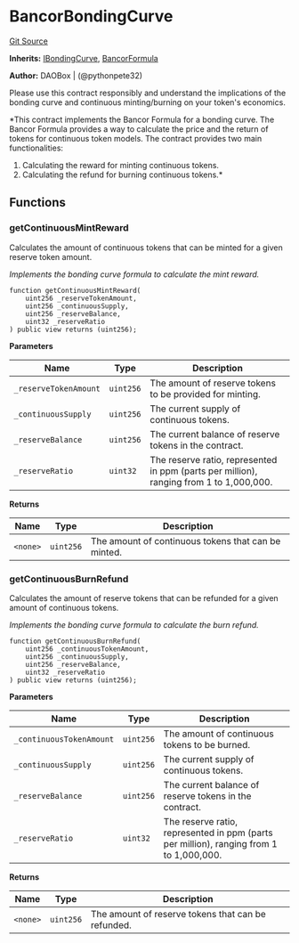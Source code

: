 # BancorBondingCurve
[Git Source](https://github.com/DAObox/fantastic-spork/blob/417d39e05e02311e6212644ed1689713e91fc673/src/curves/BancorBondingCurve.sol)

**Inherits:**
[IBondingCurve](/src/interfaces/IBondingCurve.sol/interface.IBondingCurve.md), [BancorFormula](/src/math/BancorFormula.sol/contract.BancorFormula.md)

**Author:**
DAOBox | (@pythonpete32)

Please use this contract responsibly and understand the implications of the bonding curve
and continuous minting/burning on your token's economics.

*This contract implements the Bancor Formula for a bonding curve. The Bancor Formula provides
a way to calculate the price and the return of tokens for continuous token models.
The contract provides two main functionalities:
1. Calculating the reward for minting continuous tokens.
2. Calculating the refund for burning continuous tokens.*


## Functions
### getContinuousMintReward

Calculates the amount of continuous tokens that can be minted for a given reserve token amount.

*Implements the bonding curve formula to calculate the mint reward.*


```solidity
function getContinuousMintReward(
    uint256 _reserveTokenAmount,
    uint256 _continuousSupply,
    uint256 _reserveBalance,
    uint32 _reserveRatio
) public view returns (uint256);
```
**Parameters**

|Name|Type|Description|
|----|----|-----------|
|`_reserveTokenAmount`|`uint256`|The amount of reserve tokens to be provided for minting.|
|`_continuousSupply`|`uint256`|The current supply of continuous tokens.|
|`_reserveBalance`|`uint256`|The current balance of reserve tokens in the contract.|
|`_reserveRatio`|`uint32`|The reserve ratio, represented in ppm (parts per million), ranging from 1 to 1,000,000.|

**Returns**

|Name|Type|Description|
|----|----|-----------|
|`<none>`|`uint256`|The amount of continuous tokens that can be minted.|


### getContinuousBurnRefund

Calculates the amount of reserve tokens that can be refunded for a given amount of continuous tokens.

*Implements the bonding curve formula to calculate the burn refund.*


```solidity
function getContinuousBurnRefund(
    uint256 _continuousTokenAmount,
    uint256 _continuousSupply,
    uint256 _reserveBalance,
    uint32 _reserveRatio
) public view returns (uint256);
```
**Parameters**

|Name|Type|Description|
|----|----|-----------|
|`_continuousTokenAmount`|`uint256`|The amount of continuous tokens to be burned.|
|`_continuousSupply`|`uint256`|The current supply of continuous tokens.|
|`_reserveBalance`|`uint256`|The current balance of reserve tokens in the contract.|
|`_reserveRatio`|`uint32`|The reserve ratio, represented in ppm (parts per million), ranging from 1 to 1,000,000.|

**Returns**

|Name|Type|Description|
|----|----|-----------|
|`<none>`|`uint256`|The amount of reserve tokens that can be refunded.|


